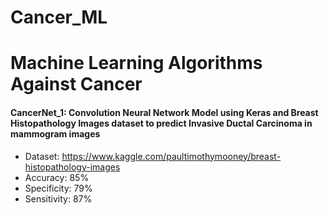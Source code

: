# Cancer_ML
# Machine Learning Algorithms Against Cancer

#### CancerNet_1: Convolution Neural Network Model using Keras and Breast Histopathology Images dataset to predict Invasive Ductal Carcinoma in mammogram images
- Dataset: https://www.kaggle.com/paultimothymooney/breast-histopathology-images
- Accuracy: 85%
- Specificity: 79%
- Sensitivity: 87%
